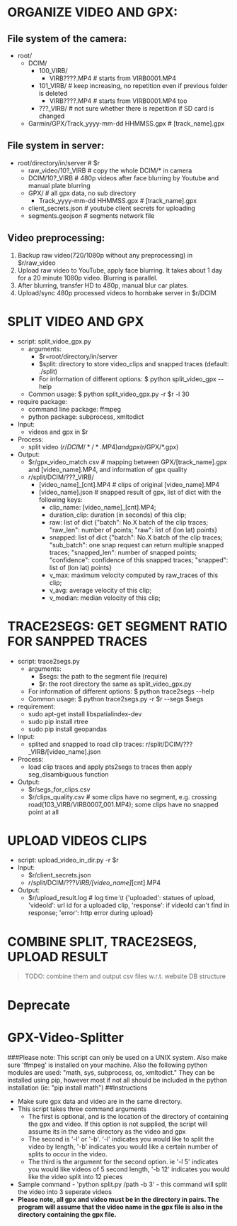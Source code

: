 # ORGANIZE VIDEO AND GPX:
## File system of the camera:
- root/
  - DCIM/
    - 100_VIRB/ 
      - VIRB????.MP4  # starts from VIRB0001.MP4
    - 101_VIRB/  # keep increasing, no repetition even if previous folder is deleted
      - VIRB????.MP4  # starts from VIRB0001.MP4 too
    - ???_VIRB/  # not sure whether there is repetition if SD card is changed
  - Garmin/GPX/Track_yyyy-mm-dd HHMMSS.gpx  # [track_name].gpx
    
## File system in server:
- root/directory/in/server  # $r
  - raw_video/10?_VIRB  # copy the whole DCIM/* in camera
  - DCIM/10?_VIRB  # 480p videos after face blurring by Youtube and manual plate blurring
  - GPX/  # all gpx data, no sub directory
    - Track_yyyy-mm-dd HHMMSS.gpx  # [track_name].gpx
  - client_secrets.json  # youtube client secrets for uploading
  - segments.geojson  # segments network file

## Video preprocessing:
1. Backup raw video(720/1080p without any preprocessing) in $r/raw_video
2. Upload raw video to YouTube, apply face blurring. It takes about 1 day for a 20 minute 1080p video. Blurring is parallel.
3. After blurring, transfer HD to 480p, manual blur car plates.
4. Upload/sync 480p processed videos to hornbake server in $r/DCIM


# SPLIT VIDEO AND GPX
- script: split_vidoe_gpx.py
  - arguments: 
    - $r=root/directory/in/server
    - $split: directory to store video_clips and snapped traces (default: ./split)
    - For information of different options: $ python split_video_gpx --help
  - Common usage: $ python split_video_gpx.py -r $r -l 30
- require package: 
  - command line package: ffmpeg
  - python package: subprocess, xmltodict
- Input: 
  - videos and gpx in $r
- Process:
  - split video ($r/DCIM/*/*.MP4) and gpx ($r/GPX/*.gpx)
- Output:
  - $r/gpx_video_match.csv  # mapping between GPX/[track_name].gpx and [video_name].MP4, and information of gpx quality
  - $r/$split/DCIM/???_VIRB/
    - [video_name]_[cnt].MP4  # clips of original [video_name].MP4
    - [video_name].json  # snapped result of gpx, list of dict with the following keys:
      - clip_name: [video_name]_[cnt].MP4;
      - duration_clip: duration (in seconds) of this clip;
      - raw: list of dict {"batch": No.X batch of the clip traces; "raw_len": number of points; "raw": list of (lon lat) points}
      - snapped: list of dict {"batch": No.X batch of the clip traces; "sub_batch": one snap request can return multiple snapped traces; "snapped_len": number of snapped points; "confidence": confidence of this snapped traces; "snapped": list of (lon lat) points}
      - v_max: maximum velocity computed by raw_traces of this clip;
      - v_avg: average velocity of this clip;
      - v_median: median velocity of this clip;


# TRACE2SEGS: GET SEGMENT RATIO FOR SANPPED TRACES
- script: trace2segs.py
  - arguments:
    - $segs: the path to the segment file (require)
    - $r: the root directory the same as split_video_gpx.py
  - For information of different options: $ python trace2segs --help
  - Common usage: $ python trace2segs.py -r $r --segs $segs
- requirement:
  - sudo apt-get install libspatialindex-dev
  - sudo pip install rtree
  - sudo pip install geopandas
- Input: 
  - splited and snapped to road clip traces: $r/$split/DCIM/???_VIRB/[video_name].json
- Process:
  - load clip traces and apply pts2segs to traces then apply seg_disambiguous function
- Output:
  - $r/segs_for_clips.csv 
  - $r/clips_quality.csv  # some clips have no segment, e.g. crossing road(103_VIRB/VIRB0007_001.MP4); some clips have no snapped point at all


# UPLOAD VIDEOS CLIPS
- script: upload_video_in_dir.py -r $r
- Input:
  - $r/client_secrets.json
  - $r/$split/DCIM/???_VIRB/[video_name]_[cnt].MP4
- Output:
  - $r/upload_result.log  # log time \t {'uploaded': statues of upload, 'videoId': url id for a uploaded clip, 'response': if videoId can't find in response; 'error': http error during upload}


# COMBINE SPLIT, TRACE2SEGS, UPLOAD RESULT
> TODO: combine them and output csv files w.r.t. website DB structure




# ########################
# Deprecate
# ########################
# GPX-Video-Splitter
###Please note: This script can only be used on a UNIX system. Also make sure 'ffmpeg' is installed on your machine. Also the following python modules are used: "math, sys, subprocess, os, xmltodict."  They can be installed using pip, however most if not all should be included in the python installation (ie: "pip install math") 
##Instructions
* Make sure gpx data and video are in the same directory.
* This script takes three command arguments 
  * The first is optional, and is the location of the directory of containing the gpx and video. If this option is not supplied, the script will assume its in the same directory as the video and gpx 
  * The second is '-l' or '-b'. '-l' indicates you would like to split the video by length, '-b' indicates you would like a certain number of splits to occur in the video. 
  * The third is the argument for the second option. ie '-l 5' indicates you would like videos of 5 second length, '-b 12' indicates you would like the video split into 12 pieces 
* Sample command - 'python split.py /path -b 3' - this command will split the video into 3 seperate videos 
* **Please note, all gpx and video must be in the directory in pairs. The program will assume that the video name in the gpx file is also in the directory containing the gpx file.** 
